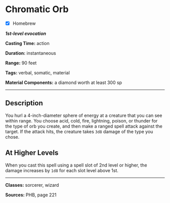# Chromatic Orb

- [x] Homebrew

***1st-level evocation***

**Casting Time:** action

**Duration:** instantaneous

**Range:** 90 feet

**Tags:** verbal, somatic, material

**Material Components:** a diamond worth at least 300 sp

---

## Description
You hurl a 4-inch-diameter sphere of energy at a creature that you can see within range.
You choose acid, cold, fire, lightning, poison, or thunder for the type of orb you create, and then make a ranged spell attack against the target.
If the attack hits, the creature takes `3d8` damage of the type you chose.

## At Higher Levels
When you cast this spell using a spell slot of 2nd level or higher, the damage increases by `1d8` for each slot level above 1st.

---

**Classes:** sorcerer, wizard

**Sources:** PHB, page 221

